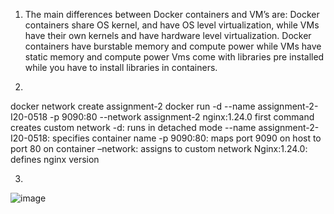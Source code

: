 1) The main differences between Docker containers and VM’s are:
Docker containers share OS kernel, and have OS level virtualization, while VMs have their own kernels and have hardware level virtualization.
Docker containers have burstable memory and compute power while VMs have static memory and compute power
Vms come with libraries pre installed while you have to install libraries in containers.

2)  
docker network create assignment-2
docker run -d --name assignment-2-I20-0518 -p 9090:80 --network assignment-2 nginx:1.24.0
first command creates custom network
-d: runs in detached mode 
 --name assignment-2-I20-0518: specifies container name 
-p 9090:80: maps port 9090 on host to port 80 on container
–network: assigns to custom network 
Nginx:1.24.0: defines nginx version

3)
![image](first-contributions\assignment-2\making-docker-container.png)